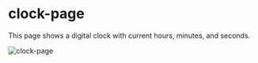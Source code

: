 # clock-page
This page shows a digital clock with current hours, minutes, and seconds.

![clock-page](https://github.com/graziellamorais/clock-page/assets/71969379/b2f1031c-346a-4ee8-9c9b-7cd4f73968c4)
